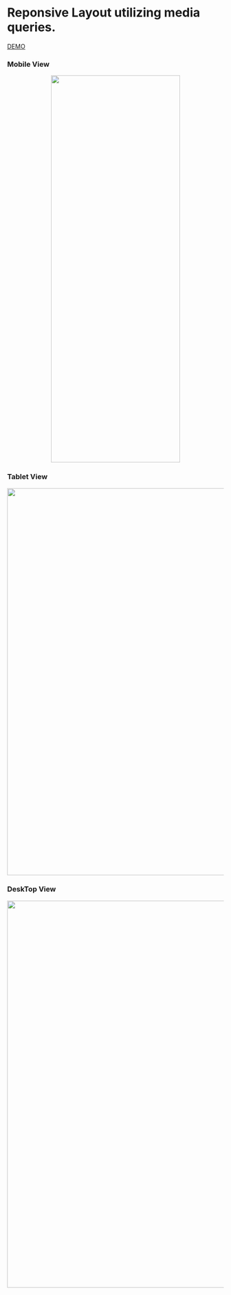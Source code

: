 # Reponsive Layout utilizing media queries.

[DEMO](https://eliq1986.github.io/Treehouse-Project-2/)

### Mobile View
<p align="center">
   <img width="300" height="900" src="https://user-images.githubusercontent.com/6277603/42422636-90646a04-829e-11e8-80ee-3c0b7fb07055.png">
   </p>

<div>
 </div>
       
  ### Tablet View
 <p align="center">
   <img  width="600" height="900" src="https://user-images.githubusercontent.com/6277603/42422694-be9dd2d8-829f-11e8-9291-e8774b20b363.png">
   </p> 
   <div>
 </div>

 
   
 ### DeskTop View
 <p align="center">

 <img  width="900" height="900" src="https://user-images.githubusercontent.com/6277603/42422736-bdedfbf0-82a0-11e8-88ac-b2ce71f69cdd.png">
   </p>

